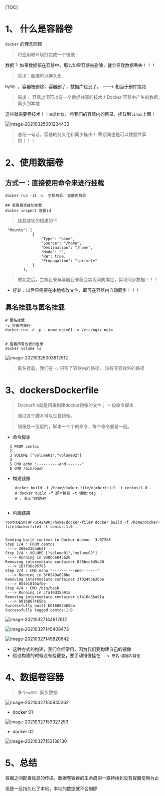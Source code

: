 [TOC]



# 1、 什么是容器卷

`docker` 的理念回顾

> 将应用和环境打包成一个镜像！



数据？ 如果数据都在容器中，那么如果容器被删除，就会导致数据丢失！！！

> 需求：数据可以持久化

`MySQL` ，容器被删除，容器删了，数据库也没了。 ---> 相当于删库跑路

> 需求： 容器之间可以有一个数据共享的技术！Docker 容器中产生的数据，同步到本地

这些就需要卷技术！！`目录挂载`， 将我们的容器内的目录，挂载到`linux`上面！

![image-20210325001234433](./pics/image-20210325001234433.png)

> 总结一句话，容器的持久化和同步操作！ 荣期间也是可以数据共享的！！！

# 2、使用数据卷

## 方式一：直接使用命令来进行挂载

```shell
docker run -it -v  主机目录: 容器内目录

## 查看是否成功挂载
docker inspect 容器id
```

> 挂载成功的结果如下

```shell
 "Mounts": [
            {
                "Type": "bind",
                "Source": "/home",
                "Destination": "/home",
                "Mode": "",
                "RW": true,
                "Propagation": "rprivate"
            }
        ],
```

> 成功之后，主机目录与容器目录将会实现双向绑定，实现同步数据！！！



* 好处：以后只需要在本地修改文件，即可在容器内自动同步！！！

## 具名挂载与匿名挂载

```shell
# 匿名挂载
-v 容器内路径
docker run -d -p --name ngix01 -v /etc/ngix ngix


# 查看所有的卷的信息
docker volume ls

```

![image-20210325003812512](./pics/image-20210325003812512.png)

> 匿名挂载，我们在 `-v` 只写了容器内的路径， 没有写容器外的路径



# 3、dockersDockerfile

> Dockerfile就是用来构建docker镜像的文件； 一段命令脚本
>
> 通过这个脚本可以生曾镜像。
>
> 镜像是一层层的，脚本一个个的命令，每个命令都是一层。

* 命令脚本

```shell
  1 FROM centos
  2
  3 VOLUME ["volume01","volume02"]
  4
  5 CMD echo "----------end-------"
  6 CMD /bin/bash
```

* 构建镜像

  ```shell
   docker build -f /home/docker-file/dockerfile1 -t centos:1.0 .
   # docker build -f 脚本路径 -t 镜像:tag  .
   # . 表示当前路径
   
  ```

* 构建结果

```shell
root@DESKTOP-GC42A9O:/home/docker-file# docker build -f /home/docker-file/dockerfile1 -t centos:1.0 .


Sending build context to Docker daemon  3.072kB
Step 1/4 : FROM centos
 ---> 300e315adb2f
Step 2/4 : VOLUME ["volume01","volume02"]
 ---> Running in 838bce845a20
Removing intermediate container 838bce845a20
 ---> 1b7f36e95795
Step 3/4 : CMD echo "----------end-------"
 ---> Running in 3f0249a626be
Removing intermediate container 3f0249a626be
 ---> 054e1810afbe
Step 4/4 : CMD /bin/bash
 ---> Running in cfa10d35a91a
Removing intermediate container cfa10d35a91a
 ---> b016867465ba
Successfully built b016867465ba
Successfully tagged centos:1.0
```

![image-20210327144917612](./pics/image-20210327144917612.png)

![image-20210327145408473](./pics/image-20210327145408473.png)

![image-20210327145820642](./pics/image-20210327145820642.png)



* 这种方式的构建，我们会经常用，因为我们要构建自己的镜像
* 假设构建的时候没有挂载卷，要手动镜像挂在` - v 卷名:容器内路径`

# 4、数据卷容器

> 多个`mySQL `同步数据

![image-20210327150845262](./pics/image-20210327150845262.png)

* docker 01

![image-20210327153327253](./pics/image-20210327153327253.png)

* docker 02

![image-20210327153138130](./pics/image-20210327153138130.png)



# 5、总结

容器之间配置信息的传递，数据卷容器的生命周期一直持续到没有容器使用为止

但是一旦持久化了本地，本地的数据就不会删除



